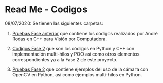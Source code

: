 # Read Me - Codigos

08/07/2020:
Se tienen las siguientes carpetas:
1. [Pruebas Fase anterior](Pruebas%20Fase%20anterior) que contiene los códigos realizados por André Rodas en C++ para Visión por Computadora.

2. [Codigos Fase 2](Codigos%20Fase%202) que son los códigos en Python y C++ con implementación multi-hilos y POO así como otros elementos
   correspondientes ya a la Fase 2 de este proyecto.

3. [Pruebas Fase 2](Pruebas%20Fase%202) que contiene ejemplos del uso de la cámara con OpenCV en Python, así como ejemplos multi-hilos en Python.
